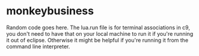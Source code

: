# monkeybusiness
Random code goes here.
The lua.run file is for terminal associations in c9, you don't need to have that on your local machine to run it if you're running it out of eclipse. 
Otherwise it might be helpful if you're running it from the command line interpreter.
